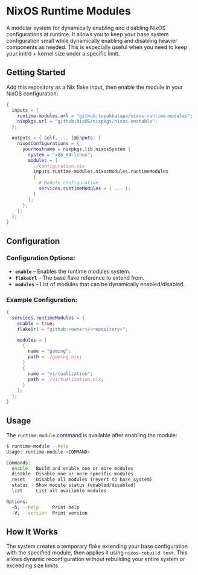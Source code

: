 # NixOS Runtime Modules

A modular system for dynamically enabling and disabling NixOS configurations at runtime. It allows you to keep your base system configuration small while dynamically enabling and disabling heavier components as needed. This is especially useful when you need to keep your initrd + kernel size under a specific limit.

## Getting Started

Add this repository as a Nix flake input, then enable the module in your NixOS configuration:

```nix
{
  inputs = {
    runtime-modules.url = "github:tupakkatapa/nixos-runtime-modules";
    nixpkgs.url = "github:NixOS/nixpkgs/nixos-unstable";
  };

  outputs = { self, ... }@inputs: {
    nixosConfigurations = {
      yourhostname = nixpkgs.lib.nixosSystem {
        system = "x86_64-linux";
        modules = [
          ./configuration.nix
          inputs.runtime-modules.nixosModules.runtimeModules
          {
            # Module configuration
            services.runtimeModules = { ... };
          }
        ];
      };
    };
  };
}
```

## Configuration

### Configuration Options:

- **`enable`** – Enables the runtime modules system.
- **`flakeUrl`** – The base flake reference to extend from.
- **`modules`** – List of modules that can be dynamically enabled/disabled.

### Example Configuration:

```nix
{
  services.runtimeModules = {
    enable = true;
    flakeUrl = "github:<owner>/<repository>";

    modules = [
      {
        name = "gaming";
        path = ./gaming.nix;
      }
      {
        name = "virtualization";
        path = ./virtualization.nix;
      }
    ];
  };
}
```

## Usage

The `runtime-module` command is available after enabling the module:

```bash
$ runtime-module --help
Usage: runtime-module <COMMAND>

Commands:
  enable   Build and enable one or more modules
  disable  Disable one or more specific modules
  reset    Disable all modules (revert to base system)
  status   Show module status (enabled/disabled)
  list     List all available modules

Options:
  -h, --help     Print help
  -V, --version  Print version
```

## How It Works

The system creates a temporary flake extending your base configuration with the specified module, then applies it using `nixos-rebuild test`. This allows dynamic reconfiguration without rebuilding your entire system or exceeding size limits.

